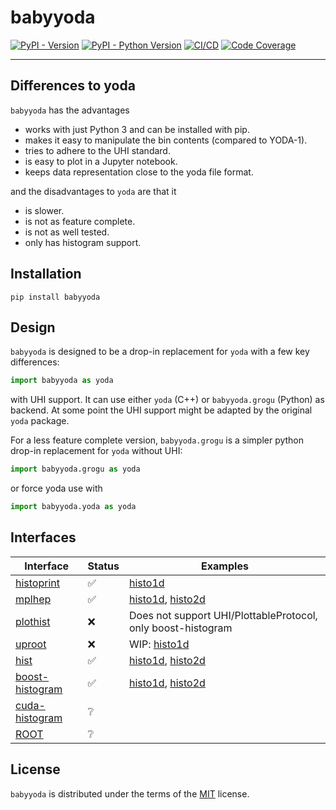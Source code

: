 # babyyoda

[![PyPI - Version](https://img.shields.io/pypi/v/babyyoda.svg)](https://pypi.org/project/babyyoda)
[![PyPI - Python Version](https://img.shields.io/pypi/pyversions/babyyoda.svg)](https://pypi.org/project/babyyoda)
[![CI/CD](https://github.com/APN-Pucky/babyyoda/actions/workflows/ci.yml/badge.svg)](https://github.com/APN-Pucky/babyyoda/actions/workflows/ci.yml)
[![Code Coverage](https://codecov.io/gh/APN-Pucky/babyyoda/graph/badge.svg?branch=master)](https://codecov.io/gh/APN-Pucky/babyyoda?branch=master)

______________________________________________________________________

## Differences to yoda

`babyyoda` has the advantages

- works with just Python 3 and can be installed with pip.
- makes it easy to manipulate the bin contents (compared to YODA-1).
- tries to adhere to the UHI standard.
- is easy to plot in a Jupyter notebook.
- keeps data representation close to the yoda file format.

and the disadvantages to `yoda` are that it

- is slower.
- is not as feature complete.
- is not as well tested.
- only has histogram support.

## Installation

```console
pip install babyyoda
```

## Design

`babyyoda` is designed to be a drop-in replacement for `yoda` with a few key differences:

```python
import babyyoda as yoda
```

with UHI support.
It can use either `yoda` (C++) or `babyyoda.grogu` (Python) as backend.
At some point the UHI support might be adapted by the original `yoda` package.

For a less feature complete version, `babyyoda.grogu` is a simpler python drop-in replacement for `yoda` without UHI:

```python
import babyyoda.grogu as yoda
```

or force yoda use with

```python
import babyyoda.yoda as yoda
```

## Interfaces

| Interface                                                        | Status | Examples                                                                                                                 |
| ---------------------------------------------------------------- | ------ | ------------------------------------------------------------------------------------------------------------------------ |
| [histoprint](https://github.com/scikit-hep/histoprint)           | ✅     | [histo1d](examples/interface/histoprint/histo1d.ipynb)                                                                   |
| [mplhep](https://github.com/scikit-hep/mplhep)                   | ✅     | [histo1d](examples/interface/mplhep/histo1d.ipynb), [histo2d](examples/interface/mplhep/histo2d.ipynb)                   |
| [plothist](https://github.com/scikit-hep/plothist)               | ❌     | Does not support UHI/PlottableProtocol, only boost-histogram                                                             |
| [uproot](https://github.com/scikit-hep/uproot)                   | ❌     | WIP: [histo1d](examples/interface/uproot/histo1d.ipynb)                                                                  |
| [hist](https://github.com/scikit-hep/hist)                       | ✅     | [histo1d](examples/interface/hist/histo1d.ipynb), [histo2d](examples/interface/hist/histo2d.ipynb)                       |
| [boost-histogram](https://github.com/scikit-hep/boost-histogram) | ✅     | [histo1d](examples/interface/boost-histogram/histo1d.ipynb), [histo2d](examples/interface/boost-histogram/histo2d.ipynb) |
| [cuda-histogram](https://github.com/scikit-hep/cuda-histogram)   | ❔     |                                                                                                                          |
| [ROOT](https://github.com/root-project/root)                     | ❔     |                                                                                                                          |

## License

`babyyoda` is distributed under the terms of the [MIT](https://spdx.org/licenses/MIT.html) license.
